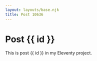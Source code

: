 ```yaml
---
layout: layouts/base.njk
title: Post 10636
---
```


# Post {{ id }}

This is post {{ id }} in my Eleventy project.

